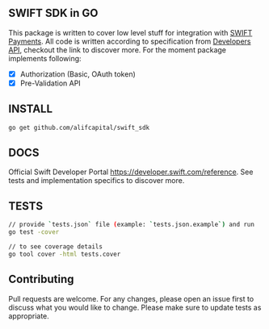 ## SWIFT SDK in GO
This package is written to cover low level stuff for integration with [SWIFT Payments](https://swift.com).
All code is written according to specification from [Developers API](https://developer.swift.com/api), 
checkout the link to discover more. For the moment package implements following:
- [x] Authorization (Basic, OAuth token)
- [x] Pre-Validation API

## INSTALL
```bash
go get github.com/alifcapital/swift_sdk
```

## DOCS
Official Swift Developer Portal https://developer.swift.com/reference. See tests and implementation specifics to discover more.

## TESTS
```bash
// provide `tests.json` file (example: `tests.json.example`) and run
go test -cover

// to see coverage details
go tool cover -html tests.cover
```

## Contributing
Pull requests are welcome. For any changes, please open an issue first to discuss what you would like to change.
Please make sure to update tests as appropriate.
